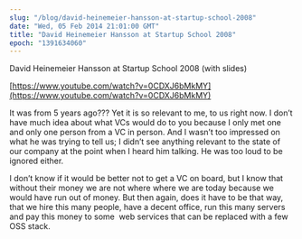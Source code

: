 ```yaml
---
slug: "/blog/david-heinemeier-hansson-at-startup-school-2008"
date: "Wed, 05 Feb 2014 21:01:00 GMT"
title: "David Heinemeier Hansson at Startup School 2008"
epoch: "1391634060"
---
```



David Heinemeier Hansson at Startup School 2008 (with slides)

[https://www.youtube.com/watch?v=0CDXJ6bMkMY](https://www.youtube.com/watch?v=0CDXJ6bMkMY)

It was from 5 years ago??? Yet it is so relevant to me, to us right now. I don’t have much idea about what VCs would do to you because I only met one and only one person from a VC in person. And I wasn’t too impressed on what he was trying to tell us; I didn’t see anything relevant to the state of our company at the point when I heard him talking. He was too loud to be ignored either.

I don’t know if it would be better not to get a VC on board, but I know that without their money we are not where where we are today because we would have run out of money. But then again, does it have to be that way, that we hire this many people, have a decent office, run this many servers and pay this money to some  web services that can be replaced with a few OSS stack.

